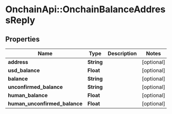 # OnchainApi::OnchainBalanceAddressReply

## Properties
Name | Type | Description | Notes
------------ | ------------- | ------------- | -------------
**address** | **String** |  | [optional] 
**usd_balance** | **Float** |  | [optional] 
**balance** | **String** |  | [optional] 
**unconfirmed_balance** | **String** |  | [optional] 
**human_balance** | **Float** |  | [optional] 
**human_unconfirmed_balance** | **Float** |  | [optional] 


